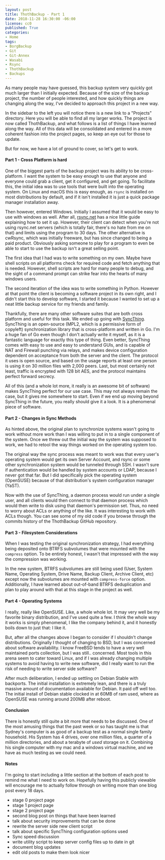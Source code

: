 ```yaml
---
layout: post
title: ThothBackup - Part 1
date: 2018-11-28 16:30:00 -06:00
license: cc0
published: True
categories:
- Home
tags:
- BorgBackup
- Git
- Git-Annex
- Wasabi
- Rsync
- ThothBackup
- Backups
---
```

As many people may have guessed, this backup system very quickly got much larger
than I initially expected. Because of the size of the backup project, the number
of people interested, and how quickly things are changing along the way, I've
decided to approach this project in a new way.

In the sidebar to the left you will notice there is a new link to a "Projects"
directory. Here you will be able to find all my larger works. The project is
now called ThothBackup, and what follows is a list of things I have learned
along the way. All of this data will be consolidated and entered in a more
coherent fashion into the project pages, so keep an eye out for those to update.

But for now, we have a lot of ground to cover, so let's get to work.

#### Part 1 - Cross Platform is hard ####

One of the biggest parts of the backup project was its ability to be
cross-platform. I want the system to be easy enough to use that anyone and
everyone could grab a client, get it configured, and get going. To facilitate
this, the initial idea was to use tools that were built into the operating
system. On Linux and macOS this is easy enough, as `rsync` is installed on most
distributions by default, and if it isn't installed it is just a quick package
manager installation away.

Then however, entered Windows. Initially I assumed that it would be easy to use
with windows as well. After all, [rsync.net][1] has a nice little guide
explaining how to set it up. However, their client can detect when you're not
using rsync.net servers (which is totally fair, there's no hate from me on that)
and limits using the program to 30 days. The other alternative is cwRsync, which
was initially freeware, but has since changed to being a paid product. Obviously
asking someone to play for a program to even be able to start to use the backup
isn't a great selling point.

The first idea that I had was to write something on my own. Maybe have shell
scripts on all platforms check for required code and fetch anything that is
needed. However, shell scripts are hard for many people to debug, and the sight
of a command prompt can strike fear into the hearts of many windows users.

The second iteration of the idea was to write something in Python. However at
that point the client is becoming a software project in its own right, and I
didn't start this to develop software, I started it because I wanted to set up
a neat little backup service for my friends and family.

Thankfully, there are many other software suites that are both cross platform
and useful for this task. We ended up going with [SyncThing][2]. SyncThing is
an open-source (MPL2, which is a permissive form of copyleft) synchronization
library that is cross-platform and written in Go. I'm a huge fan of Go even
though I don't actually write it myself, as it is a fantastic language for
exactly this type of thing. Even better, SyncThing comes with easy to use and
easy to understand GUIs, and is capable of NAT and Firewall punching via relays,
and makes device configuration dependent on acceptance from both the server
and the client. The protocol it uses is open source, and based on the usage
reports at least one person is using it on 30 million files with 2,000 peers.
Last, but most certainly not least, traffic is encrypted with 128 bit AES,
and the protocol maintains perfect forward secrecy.

All of this (and a whole lot more, it really is an awesome bit of software)
makes SyncThing perfect for our use case. This may not always remain the case,
but it gives me somewhere to start. Even if we end up moving beyond SyncThing in
the future, you really should give it a look. It is a phenomenal piece of
software.

#### Part 2 - Changes in Sync Methods ####

As hinted above, the original plan to synchronize systems wasn't going to work
without more work than I was willing to put in to a single component of the
system. Once we threw out the initial way the system was supposed to work, we
had to retool the way things worked on the operating system too.

The original way the sync process was meant to work was that every user's
operating system would get its own Server Account, and rsync or some other
synchronization system would be tunneled through SSH. I wasn't sure if
authentication would be handled by system accounts or LDAP, because I never got
that far. But I did specifically pick the operating system (OpenSUSE) because
of that distribution's system configuration manager (YaST).

Now with the use of SyncThing, a daemon process would run under a single user,
and all clients would then connect to that daemon process which would then
write to disk using that daemon's permission set. Thus, no need to worry about
ACLs or anything of the like. It was interesting to work with ACLs though. You
can see some of my old code if you browse through the commits history of the
ThothBackup GitHub repository.

#### Part 3 - Filesystem Considerations ####

When I was testing the original synchronization strategy, I had everything being
deposited onto BTRFS subvolumes that were mounted with the `compress` option. To
be entirely honest, I wasn't that impressed with the way the compression was
working.

In the new system, BTRFS subvolumes are still being used (User, System Name,
Operating System, Drive Name, Backup Client, Archive Client, etc) except now
the subvolumes are mounted with `compress-force` option. Additionally, I have
learned about out-of-band BTRFS deduplication and plan to play around with that
at this stage in the project as well.

#### Part 4 - Operating Systems ####

I really, really like OpenSUSE. Like, a whole whole lot. It may very well be my
favorite binary distribution, and I've used quite a few. I think the whole way
it works is simply phenomenal, I like the company behind it, and it honestly
boils down to just that: I like it.

But, after all the changes above I began to consider if I shouldn't change
distributions. Originally I thought of changing to BSD, but I was concerned
about software availability. I know FreeBSD tends to have a very well maintained
ports collection, but I was still.. concerned. Most tools in this arena seem to
cater toward Linux, and if I was already changing multiple systems to avoid
having to write new software, did I really want to run the risk of needing to
write server side software?

After much deliberation, I ended up settling on Debian Stable with backports.
The initial installation is extremely lean, and there is a truly massive amount
of documentation available for Debian. It paid off well too. The initial install
of Debian stable clocked in at 60MB of ram used, where as OpenSUSE was running
around 200MB after reboot.

#### Conclusion ####

There is honestly still quite a bit more that needs to be discussed. One of the
most amusing things that the past week or so has taught me is that Sydney's
computer is as good of a backup test as a normal single family household. His
System has 4 drives, over one million files, a quarter of a million directories,
and about a terabyte of _used_ storage on it. Combining his single computer
with my mac and a windows virtual machine, and we have as much testing as we
could need.

#### Notes ####
I'm going to start including a little section at the bottom of each post to
remind me what I need to work on. Hopefully having this publicly viewable will
encourage me to actually follow through on writing more than one blog post every
18 days.

  * stage 0 project page
  * stage 1 project page
  * stage 2 project page
  * second blog post on things that have been learned
  * talk about security improvements that can be done
  * rewrite the server side new client script
  * talk about specific SyncThing configuration options used
  * Sync speed discussion
  * write utility script to keep server config files up to date in git
  * document blog updates
  * edit old posts to make them look nicer

[1]: https://www.rsync.net/resources/howto/windows_rsync.html
[2]: https://syncthing.net/
